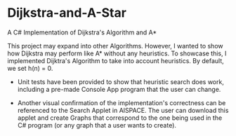 # Dijkstra-and-A-Star
A C# Implementation of Dijkstra's Algorithm and A*

This project may expand into other Algorithms. However, I wanted to show how Dijkstra may perform like A* without any heuristics.
To showcase this, I implemented Dijktra's Algorithm to take into account heuristics. By default, we set h(n) = 0.

- Unit tests have been provided to show that heuristic search does work, including a pre-made Console App program that the user can change.

- Another visual confirmation of the implementation's correctness can be referenced to the Search Applet in AISPACE. The user
can download this applet and create Graphs that correspond to the one being used in the C# program (or any graph that a user wants to create).
